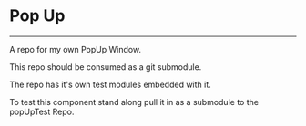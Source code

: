 # Pop Up
---
A repo for my own PopUp Window.

This repo should be consumed as a git submodule.

The repo has it's own test modules embedded with it.

To test this component stand along pull it in as a submodule to the popUpTest Repo.
